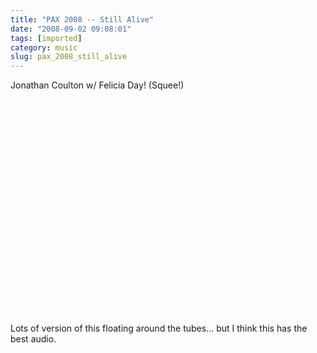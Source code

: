 ```yaml
---
title: "PAX 2008 -- Still Alive"
date: "2008-09-02 09:08:01"
tags: [imported]
category: music
slug: pax_2008_still_alive
---
```


Jonathan Coulton w/ Felicia Day! (Squee!)

<object width="425" height="344"><param name="movie" value="http://www.youtube.com/v/U6phPO0YPvA&hl=en&fs=1"></param><param name="allowFullScreen" value="true"></param><embed src="http://www.youtube.com/v/U6phPO0YPvA&hl=en&fs=1" type="application/x-shockwave-flash" allowfullscreen="true" width="425" height="344"></embed></object>

Lots of version of this floating around the tubes... but I think this has the
best audio.
